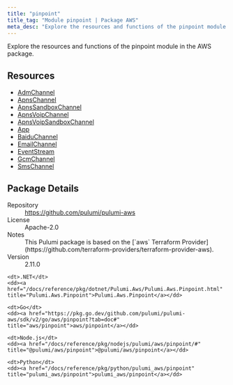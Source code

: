 ```yaml
---
title: "pinpoint"
title_tag: "Module pinpoint | Package AWS"
meta_desc: "Explore the resources and functions of the pinpoint module in the AWS package."
---
```


<!-- WARNING: this file was generated by Pulumi Docs Generator. -->
<!-- Do not edit by hand unless you're certain you know what you are doing! -->

Explore the resources and functions of the pinpoint module in the AWS package.

<h2 id="resources">Resources</h2>
<ul class="api">
    <li><a href="admchannel" title="AdmChannel"><span class="symbol resource"></span>AdmChannel</a></li>
    <li><a href="apnschannel" title="ApnsChannel"><span class="symbol resource"></span>ApnsChannel</a></li>
    <li><a href="apnssandboxchannel" title="ApnsSandboxChannel"><span class="symbol resource"></span>ApnsSandboxChannel</a></li>
    <li><a href="apnsvoipchannel" title="ApnsVoipChannel"><span class="symbol resource"></span>ApnsVoipChannel</a></li>
    <li><a href="apnsvoipsandboxchannel" title="ApnsVoipSandboxChannel"><span class="symbol resource"></span>ApnsVoipSandboxChannel</a></li>
    <li><a href="app" title="App"><span class="symbol resource"></span>App</a></li>
    <li><a href="baiduchannel" title="BaiduChannel"><span class="symbol resource"></span>BaiduChannel</a></li>
    <li><a href="emailchannel" title="EmailChannel"><span class="symbol resource"></span>EmailChannel</a></li>
    <li><a href="eventstream" title="EventStream"><span class="symbol resource"></span>EventStream</a></li>
    <li><a href="gcmchannel" title="GcmChannel"><span class="symbol resource"></span>GcmChannel</a></li>
    <li><a href="smschannel" title="SmsChannel"><span class="symbol resource"></span>SmsChannel</a></li>
</ul>

<h2 id="package-details">Package Details</h2>
<dl class="package-details">
	<dt>Repository</dt>
	<dd><a href="https://github.com/pulumi/pulumi-aws">https://github.com/pulumi/pulumi-aws</a></dd>
	<dt>License</dt>
	<dd>Apache-2.0</dd>
	<dt>Notes</dt>
	<dd>This Pulumi package is based on the [`aws` Terraform Provider](https://github.com/terraform-providers/terraform-provider-aws).</dd>
	<dt>Version</dt>
	<dd>2.11.0</dd>
</dl>



<dl class="tabular">

    <dt>.NET</dt>
    <dd><a href="/docs/reference/pkg/dotnet/Pulumi.Aws/Pulumi.Aws.Pinpoint.html" title="Pulumi.Aws.Pinpoint">Pulumi.Aws.Pinpoint</a></dd>

    <dt>Go</dt>
    <dd><a href="https://pkg.go.dev/github.com/pulumi/pulumi-aws/sdk/v2/go/aws/pinpoint?tab=doc#" title="aws/pinpoint">aws/pinpoint</a></dd>

    <dt>Node.js</dt>
    <dd><a href="/docs/reference/pkg/nodejs/pulumi/aws/pinpoint/#" title="@pulumi/aws/pinpoint">@pulumi/aws/pinpoint</a></dd>

    <dt>Python</dt>
    <dd><a href="/docs/reference/pkg/python/pulumi_aws/pinpoint" title="pulumi_aws/pinpoint">pulumi_aws/pinpoint</a></dd>

</dl>

